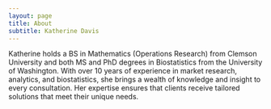 ```yaml
---
layout: page
title: About
subtitle: Katherine Davis
---
```


Katherine holds a BS in Mathematics (Operations Research) from Clemson University and both MS and PhD degrees in Biostatistics from the University of Washington. With over 10 years of experience in market research, analytics, and biostatistics, she brings a wealth of knowledge and insight to every consultation. Her expertise ensures that clients receive tailored solutions that meet their unique needs.

